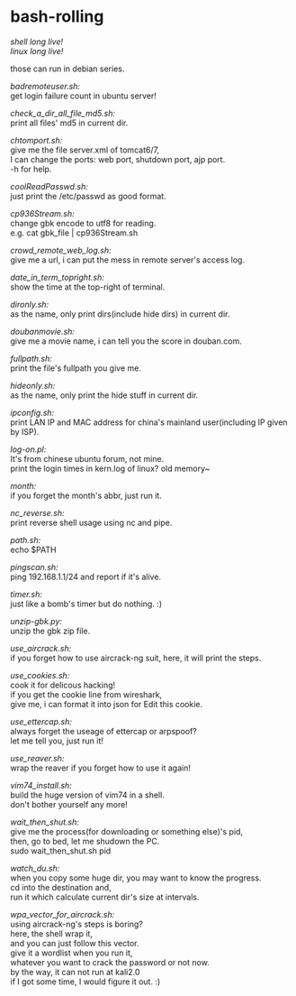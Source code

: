 bash-rolling
============
*shell long live!*  
*linux long live!*  

those can run in debian series.  

*badremoteuser.sh:*  
get login failure count in ubuntu server!  

*check_a_dir_all_file_md5.sh:*  
print all files' md5 in current dir.  

*chtomport.sh:*  
give me the file server.xml of tomcat6/7,  
I can change the ports: web port, shutdown port, ajp port.  
-h for help.  

*coolReadPasswd.sh:*  
just print the /etc/passwd as good format.  

*cp936Stream.sh:*  
change gbk encode to utf8 for reading.  
e.g. cat gbk_file | cp936Stream.sh  

*crowd_remote_web_log.sh:*  
give me a url, i can put the mess in remote server's access log.  

*date_in_term_topright.sh:*  
show the time at the top-right of terminal.  

*dironly.sh:*  
as the name, only print dirs(include hide dirs) in current dir.  

*doubanmovie.sh:*  
give me a movie name, i can tell you the score in douban.com.  

*fullpath.sh:*  
print the file's fullpath you give me.  

*hideonly.sh:*  
as the name, only print the hide stuff in current dir.  

*ipconfig.sh:*  
print LAN IP and MAC address for china's mainland user(including IP given by ISP).  

*log-on.pl:*  
It's from chinese ubuntu forum, not mine.  
print the login times in kern.log of linux? old memory~  

*month:*  
if you forget the month's abbr, just run it.  

*nc_reverse.sh:*  
print reverse shell usage using nc and pipe.  

*path.sh:*  
echo $PATH  

*pingscan.sh:*  
ping 192.168.1.1/24 and report if it's alive.  

*timer.sh:*  
just like a bomb's timer but do nothing. :)  

*unzip-gbk.py:*  
unzip the gbk zip file.  

*use_aircrack.sh:*  
if you forget how to use aircrack-ng suit, 
here, it will print the steps.  

*use_cookies.sh:*  
cook it for delicous hacking!  
if you get the cookie line from wireshark,  
give me, i can format it into json for Edit this cookie.  

*use_ettercap.sh:*  
always forget the useage of ettercap or arpspoof?  
let me tell you, just run it!  

*use_reaver.sh:*  
wrap the reaver if you forget how to use it again!  

*vim74_install.sh:*  
build the huge version of vim74 in a shell.  
don't bother yourself any more! 

*wait_then_shut.sh:*  
give me the process(for downloading or something else)'s pid,  
then, go to bed, let me shudown the PC.  
sudo wait_then_shut.sh pid  

*watch_du.sh:*  
when you copy some huge dir, you may want to know the progress.  
cd into the destination and,  
run it which calculate current dir's size at intervals.  

*wpa_vector_for_aircrack.sh:*  
using aircrack-ng's steps is boring?  
here, the shell wrap it,  
and you can just follow this vector.  
give it a wordlist when you run it,  
whatever you want to crack the password or not now.  
by the way, it can not run at kali2.0  
if I got some time, I would figure it out. :)  

